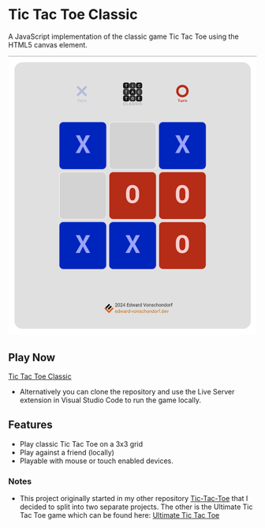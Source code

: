 # Tic Tac Toe Classic

A JavaScript implementation of the classic game Tic Tac Toe using the HTML5 canvas element.

![Tic Tac Toe Classic](./assets/screenshot.png)

## Play Now

[Tic Tac Toe Classic](https://tic-tac-toe-classic.pages.dev/)

- Alternatively you can clone the repository and use the Live Server extension in Visual Studio Code to run the game locally.

## Features

- Play classic Tic Tac Toe on a 3x3 grid
- Play against a friend (locally)
- Playable with mouse or touch enabled devices.

### Notes

- This project originally started in my other repository [Tic-Tac-Toe](https://github.com/Torvec/tic-tac-toe) that I decided to split into two separate projects. The other is the Ultimate Tic Tac Toe game which can be found here: [Ultimate Tic Tac Toe](https://github.com/Torvec/tic-tac-toe-ultimate)
